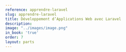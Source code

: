 ```yaml
---
reference: apprendre-laravel
slug: apprendre-laravel
title: Développement d’Applications Web avec Laravel
description:
image: "../images/image.png"
in_book: 'true'
order: 7
layout: parts
---
```

